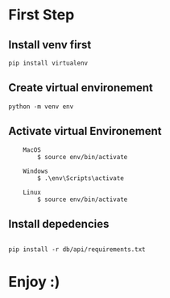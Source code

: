 # First Step

## Install venv first 

```
pip install virtualenv
```


## Create virtual environement

```
python -m venv env
```

## Activate virtual Environement

```
    MacOS
        $ source env/bin/activate

    Windows
        $ .\env\Scripts\activate

    Linux
        $ source env/bin/activate
```

## Install depedencies

```

pip install -r db/api/requirements.txt
```

# Enjoy :)
